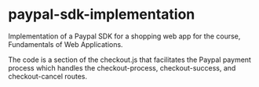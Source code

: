 # paypal-sdk-implementation
Implementation of a Paypal SDK for a shopping web app for the course, Fundamentals of 
Web Applications. 

The code is a section of the checkout.js that facilitates the Paypal 
payment process which handles the checkout-process, checkout-success, 
and checkout-cancel routes.
